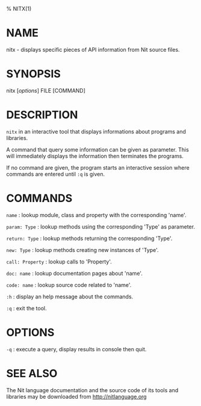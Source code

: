 % NITX(1)

# NAME

nitx - displays specific pieces of API information from Nit source files.

# SYNOPSIS

nitx [*options*] FILE [COMMAND]

# DESCRIPTION

`nitx` in an interactive tool that displays informations about programs and libraries.

A command that query some information can be given as parameter.
This will immediately displays the information then terminates the programs.

If no command are given, the program starts an interactive session where commands are entered until `:q` is given.

# COMMANDS

`name`
:   lookup module, class and property with the corresponding 'name'.

`param: Type`
:   lookup methods using the corresponding 'Type' as parameter.

`return: Type`
:   lookup methods returning the corresponding 'Type'.

`new: Type`
:   lookup methods creating new instances of 'Type'.

`call: Property`
:   lookup calls to 'Property'.

`doc: name`
:   lookup documentation pages about 'name'.

`code: name`
:   lookup source code related to 'name'.

`:h`
:   display an help message about the commands.

`:q`
:   exit the tool.

# OPTIONS

`-q`
:	execute a query, display results in console then quit.

# SEE ALSO

The Nit language documentation and the source code of its tools and libraries may be downloaded from <http://nitlanguage.org>
